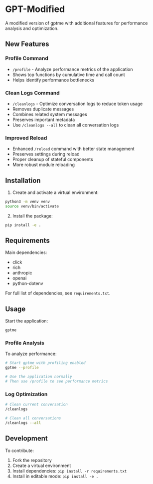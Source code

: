 # GPT-Modified

A modified version of gptme with additional features for performance analysis and optimization.

## New Features

### Profile Command
- `/profile` - Analyze performance metrics of the application
- Shows top functions by cumulative time and call count
- Helps identify performance bottlenecks

### Clean Logs Command
- `/cleanlogs` - Optimize conversation logs to reduce token usage
- Removes duplicate messages
- Combines related system messages
- Preserves important metadata
- Use `/cleanlogs --all` to clean all conversation logs

### Improved Reload
- Enhanced `/reload` command with better state management
- Preserves settings during reload
- Proper cleanup of stateful components
- More robust module reloading

## Installation

1. Create and activate a virtual environment:
```bash
python3 -m venv venv
source venv/bin/activate
```

2. Install the package:
```bash
pip install -e .
```

## Requirements

Main dependencies:
- click
- rich
- anthropic
- openai
- python-dotenv

For full list of dependencies, see `requirements.txt`.

## Usage

Start the application:
```bash
gptme
```

### Profile Analysis
To analyze performance:
```bash
# Start gptme with profiling enabled
gptme --profile

# Use the application normally
# Then use /profile to see performance metrics
```

### Log Optimization
```bash
# Clean current conversation
/cleanlogs

# Clean all conversations
/cleanlogs --all
```

## Development

To contribute:
1. Fork the repository
2. Create a virtual environment
3. Install dependencies: `pip install -r requirements.txt`
4. Install in editable mode: `pip install -e .`
